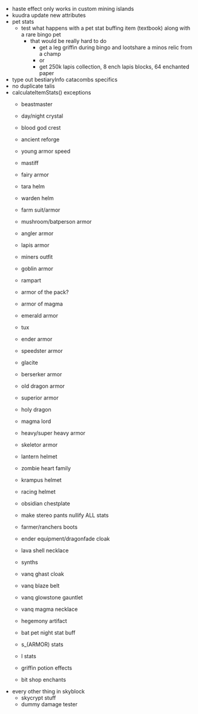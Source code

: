 - haste effect only works in custom mining islands
- kuudra update new attributes
- pet stats
    - test what happens with a pet stat buffing item (textbook) along with a rare bingo pet
        - that would be really hard to do
            - get a leg griffin during bingo and lootshare a minos relic from a champ
            - or
            - get 250k lapis collection, 8 ench lapis blocks, 64 enchanted paper
- type out bestiaryInfo catacombs specifics
- no duplicate talis
- calculateItemStats() exceptions
    - beastmaster
    - day/night crystal
    - blood god crest

    - ancient reforge

    - young armor speed
    - mastiff
    - fairy armor
    - tara helm
    - warden helm
    - farm suit/armor
    - mushroom/batperson armor
    - angler armor
    - lapis armor
    - miners outfit
    - goblin armor
    - rampart
    - armor of the pack?
    - armor of magma
    - emerald armor
    - tux
    - ender armor
    - speedster armor
    - glacite
    - berserker armor
    - old dragon armor
    - superior armor
    - holy dragon
    - magma lord
    - heavy/super heavy armor
    - skeletor armor
    - lantern helmet
    - zombie heart family
    - krampus helmet
    - racing helmet
    - obsidian chestplate
    - make stereo pants nullify ALL stats
    - farmer/ranchers boots

    - ender equipment/dragonfade cloak
    - lava shell necklace
    - synths
    - vanq ghast cloak
    - vanq blaze belt
    - vanq glowstone gauntlet
    - vanq magma necklace
    - hegemony artifact

    - bat pet night stat buff
    - s_(ARMOR) stats
    - l stats
    - griffin potion effects
    - bit shop enchants
- every other thing in skyblock
    - skycrypt stuff
    - dummy damage tester